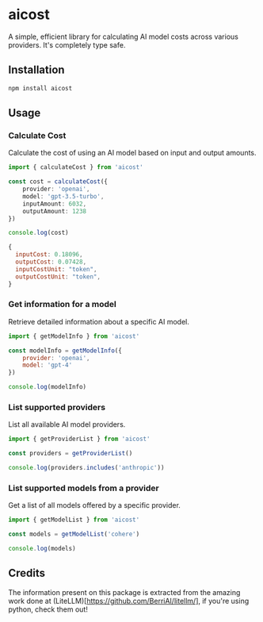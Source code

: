 # aicost
A simple, efficient library for calculating AI model costs across various providers. It's completely type safe.

## Installation
```bash
npm install aicost
```

## Usage
### Calculate Cost
Calculate the cost of using an AI model based on input and output amounts.

```ts
import { calculateCost } from 'aicost'

const cost = calculateCost({
    provider: 'openai',
    model: 'gpt-3.5-turbo',
    inputAmount: 6032,
    outputAmount: 1238
})

console.log(cost)
```
```js
{
  inputCost: 0.18096,
  outputCost: 0.07428,
  inputCostUnit: "token",
  outputCostUnit: "token",
}
```

### Get information for a model
Retrieve detailed information about a specific AI model.

```javascript
import { getModelInfo } from 'aicost'

const modelInfo = getModelInfo({
    provider: 'openai',
    model: 'gpt-4'
})

console.log(modelInfo)
```

### List supported providers
List all available AI model providers.

```javascript
import { getProviderList } from 'aicost'

const providers = getProviderList()

console.log(providers.includes('anthropic'))
```

### List supported models from a provider
Get a list of all models offered by a specific provider.

```javascript
import { getModelList } from 'aicost'

const models = getModelList('cohere')

console.log(models)
```

## Credits
The information present on this package is extracted from the amazing work done at (LiteLLM)[https://github.com/BerriAI/litellm/], if you're using python, check them out!

